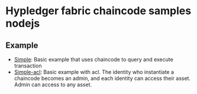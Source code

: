 # Hypledger fabric chaincode samples nodejs

## Example
- [Simple](simple): Basic example that uses chaincode to query and execute transaction
- [Simple-acl](simple-acl): Basic example with acl. The identity who instantiate a chaincode becomes an admin, and each identity can access their asset.
                            Admin can access to any asset.
                            

